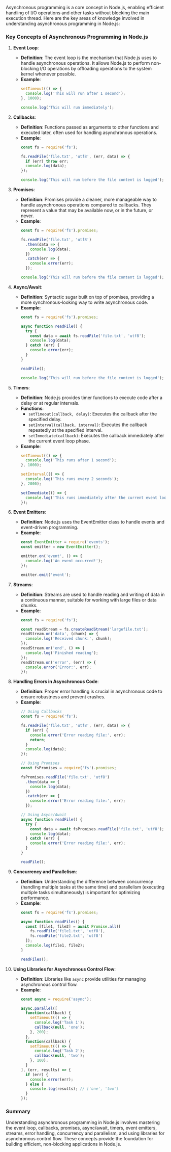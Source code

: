 Asynchronous programming is a core concept in Node.js, enabling efficient handling of I/O operations and other tasks without blocking the main execution thread. Here are the key areas of knowledge involved in understanding asynchronous programming in Node.js:

### Key Concepts of Asynchronous Programming in Node.js

1. **Event Loop**:
   - **Definition**: The event loop is the mechanism that Node.js uses to handle asynchronous operations. It allows Node.js to perform non-blocking I/O operations by offloading operations to the system kernel whenever possible.
   - **Example**:
     ```javascript
     setTimeout(() => {
       console.log('This will run after 1 second');
     }, 1000);

     console.log('This will run immediately');
     ```

2. **Callbacks**:
   - **Definition**: Functions passed as arguments to other functions and executed later, often used for handling asynchronous operations.
   - **Example**:
     ```javascript
     const fs = require('fs');

     fs.readFile('file.txt', 'utf8', (err, data) => {
       if (err) throw err;
       console.log(data);
     });

     console.log('This will run before the file content is logged');
     ```

3. **Promises**:
   - **Definition**: Promises provide a cleaner, more manageable way to handle asynchronous operations compared to callbacks. They represent a value that may be available now, or in the future, or never.
   - **Example**:
     ```javascript
     const fs = require('fs').promises;

     fs.readFile('file.txt', 'utf8')
       .then(data => {
         console.log(data);
       })
       .catch(err => {
         console.error(err);
       });

     console.log('This will run before the file content is logged');
     ```

4. **Async/Await**:
   - **Definition**: Syntactic sugar built on top of promises, providing a more synchronous-looking way to write asynchronous code.
   - **Example**:
     ```javascript
     const fs = require('fs').promises;

     async function readFile() {
       try {
         const data = await fs.readFile('file.txt', 'utf8');
         console.log(data);
       } catch (err) {
         console.error(err);
       }
     }

     readFile();

     console.log('This will run before the file content is logged');
     ```

5. **Timers**:
   - **Definition**: Node.js provides timer functions to execute code after a delay or at regular intervals.
   - **Functions**:
     - `setTimeout(callback, delay)`: Executes the callback after the specified delay.
     - `setInterval(callback, interval)`: Executes the callback repeatedly at the specified interval.
     - `setImmediate(callback)`: Executes the callback immediately after the current event loop phase.
   - **Example**:
     ```javascript
     setTimeout(() => {
       console.log('This runs after 1 second');
     }, 1000);

     setInterval(() => {
       console.log('This runs every 2 seconds');
     }, 2000);

     setImmediate(() => {
       console.log('This runs immediately after the current event loop phase');
     });
     ```

6. **Event Emitters**:
   - **Definition**: Node.js uses the EventEmitter class to handle events and event-driven programming.
   - **Example**:
     ```javascript
     const EventEmitter = require('events');
     const emitter = new EventEmitter();

     emitter.on('event', () => {
       console.log('An event occurred!');
     });

     emitter.emit('event');
     ```

7. **Streams**:
   - **Definition**: Streams are used to handle reading and writing of data in a continuous manner, suitable for working with large files or data chunks.
   - **Example**:
     ```javascript
     const fs = require('fs');

     const readStream = fs.createReadStream('largefile.txt');
     readStream.on('data', (chunk) => {
       console.log('Received chunk:', chunk);
     });
     readStream.on('end', () => {
       console.log('Finished reading');
     });
     readStream.on('error', (err) => {
       console.error('Error:', err);
     });
     ```

8. **Handling Errors in Asynchronous Code**:
   - **Definition**: Proper error handling is crucial in asynchronous code to ensure robustness and prevent crashes.
   - **Example**:
     ```javascript
     // Using Callbacks
     const fs = require('fs');

     fs.readFile('file.txt', 'utf8', (err, data) => {
       if (err) {
         console.error('Error reading file:', err);
         return;
       }
       console.log(data);
     });

     // Using Promises
     const fsPromises = require('fs').promises;

     fsPromises.readFile('file.txt', 'utf8')
       .then(data => {
         console.log(data);
       })
       .catch(err => {
         console.error('Error reading file:', err);
       });

     // Using Async/Await
     async function readFile() {
       try {
         const data = await fsPromises.readFile('file.txt', 'utf8');
         console.log(data);
       } catch (err) {
         console.error('Error reading file:', err);
       }
     }

     readFile();
     ```

9. **Concurrency and Parallelism**:
   - **Definition**: Understanding the difference between concurrency (handling multiple tasks at the same time) and parallelism (executing multiple tasks simultaneously) is important for optimizing performance.
   - **Example**:
     ```javascript
     const fs = require('fs').promises;

     async function readFiles() {
       const [file1, file2] = await Promise.all([
         fs.readFile('file1.txt', 'utf8'),
         fs.readFile('file2.txt', 'utf8')
       ]);
       console.log(file1, file2);
     }

     readFiles();
     ```

10. **Using Libraries for Asynchronous Control Flow**:
    - **Definition**: Libraries like `async` provide utilities for managing asynchronous control flow.
    - **Example**:
      ```javascript
      const async = require('async');

      async.parallel([
        function(callback) {
          setTimeout(() => {
            console.log('Task 1');
            callback(null, 'one');
          }, 200);
        },
        function(callback) {
          setTimeout(() => {
            console.log('Task 2');
            callback(null, 'two');
          }, 100);
        }
      ], (err, results) => {
        if (err) {
          console.error(err);
        } else {
          console.log(results); // ['one', 'two']
        }
      });
      ```

### Summary

Understanding asynchronous programming in Node.js involves mastering the event loop, callbacks, promises, async/await, timers, event emitters, streams, error handling, concurrency and parallelism, and using libraries for asynchronous control flow. These concepts provide the foundation for building efficient, non-blocking applications in Node.js.